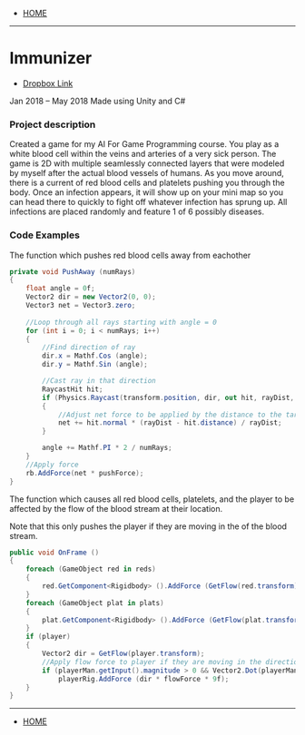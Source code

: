 - [HOME](https://avijr.com)

---

# Immunizer
- [Dropbox Link](https://www.dropbox.com/s/syenji5x857jasm/Immunizer.app.zip?dl=0)

Jan 2018 – May 2018
Made using Unity and C#

### Project description
Created a game for my AI For Game Programming course. You play as a white blood cell within the veins and arteries of a very sick person. The game is 2D with multiple seamlessly connected layers that were modeled by myself after the actual blood vessels of humans. As you move around, there is a current of red blood cells and platelets pushing you through the body. Once an infection appears, it will show up on your mini map so you can head there to quickly to fight off whatever infection has sprung up. All infections are placed randomly and feature 1 of 6 possibly diseases.

### Code Examples
The function which pushes red blood cells away from eachother
```c#
private void PushAway (numRays)
{
	float angle = 0f;
	Vector2 dir = new Vector2(0, 0);
	Vector3 net = Vector3.zero;
	
	//Loop through all rays starting with angle = 0
	for (int i = 0; i < numRays; i++)
	{
		//Find direction of ray
		dir.x = Mathf.Cos (angle);
		dir.y = Mathf.Sin (angle);

		//Cast ray in that direction
		RaycastHit hit;
		if (Physics.Raycast(transform.position, dir, out hit, rayDist, collisionMask))
		{
			//Adjust net force to be applied by the distance to the target
			net += hit.normal * (rayDist - hit.distance) / rayDist;
		}

		angle += Mathf.PI * 2 / numRays;
	}
	//Apply force
	rb.AddForce(net * pushForce);
}
```

The function which causes all red blood cells, platelets, and the player to be affected by the flow of the blood stream at their location.

Note that this only pushes the player if they are moving in the of the blood stream.
```c#
public void OnFrame ()
{
	foreach (GameObject red in reds)
	{
		red.GetComponent<Rigidbody> ().AddForce (GetFlow(red.transform) * flowForce);
	}
	foreach (GameObject plat in plats)
	{
		plat.GetComponent<Rigidbody> ().AddForce (GetFlow(plat.transform) * flowForce * 0.85f);
	}
	if (player)
	{
		Vector2 dir = GetFlow(player.transform);
		//Apply flow force to player if they are moving in the direction of the flow
		if (playerMan.getInput().magnitude > 0 && Vector2.Dot(playerMan.getInput(), dir) > 0)
			playerRig.AddForce (dir * flowForce * 9f);
	}
}
```

---

- [HOME](https://avijr.com)

